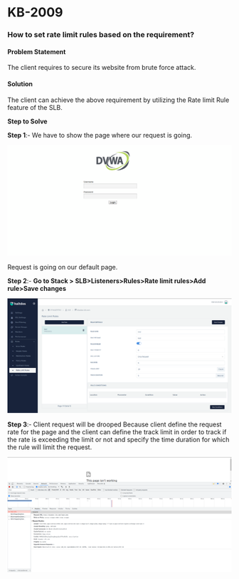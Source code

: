 # KB-2009

### **How to set rate limit rules based on the requirement**?

#### **Problem Statement**

The client requires to secure its website from brute force attack.

#### **Solution**

The client can achieve the above requirement by utilizing the Rate limit Rule feature of the SLB.

**Step to Solve**

**Step 1**:- We have to show the page where our request is going.

![](/img/adc/kb/adc10.1.png)

Request is going on our default page.

**Step 2**:- **Go to Stack > SLB>Listeners>Rules>Rate limit rules>Add rule>Save changes**

![](/img/adc/kb/adc10.2.png)

**Step 3**:- Client request will be drooped Because client define the request rate for the page and the client can define the track limit in order to track if the rate is exceeding the limit or not and specify the time duration for which the rule will limit the request.

![](/img/adc/kb/adc10.3.png)

